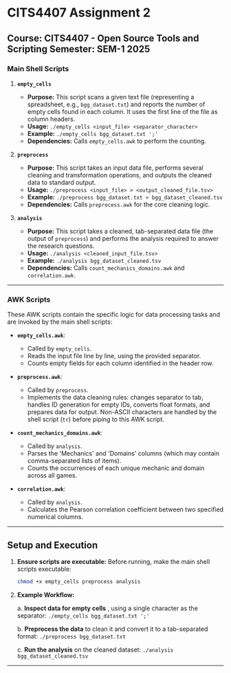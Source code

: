 # CITS4407 Assignment 2

**Course:** CITS4407 - Open Source Tools and Scripting
**Semester:** SEM-1 2025
---

### Main Shell Scripts

1.  **`empty_cells`**
    *   **Purpose:** This script scans a given text file (representing a spreadsheet, e.g., `bgg_dataset.txt`) and reports the number of empty cells found in each column. It uses the first line of the file as column headers.
    *   **Usage:** `./empty_cells <input_file> <separator_character>`
    *   **Example:** `./empty_cells bgg_dataset.txt ';'`
    *   **Dependencies:** Calls `empty_cells.awk` to perform the counting.

2.  **`preprocess`**
    *   **Purpose:** This script takes an input data file, performs several cleaning and transformation operations, and outputs the cleaned data to standard output.
    *   **Usage:** `./preprocess <input_file> > <output_cleaned_file.tsv>`
    *   **Example:** `./preprocess bgg_dataset.txt > bgg_dataset_cleaned.tsv`
    *   **Dependencies:** Calls `preprocess.awk` for the core cleaning logic.

3.  **`analysis`**
    *   **Purpose:** This script takes a cleaned, tab-separated data file (the output of `preprocess`) and performs the analysis required to answer the research questions.
    *   **Usage:** `./analysis <cleaned_input_file.tsv>`
    *   **Example:** `./analysis bgg_dataset_cleaned.tsv`
    *   **Dependencies:** Calls `count_mechanics_domains.awk` and `correlation.awk`.

---
### AWK Scripts

These AWK scripts contain the specific logic for data processing tasks and are invoked by the main shell scripts:

*   **`empty_cells.awk`**:
    *   Called by `empty_cells`.
    *   Reads the input file line by line, using the provided separator.
    *   Counts empty fields for each column identified in the header row.

*   **`preprocess.awk`**:
    *   Called by `preprocess`.
    *   Implements the data cleaning rules: changes separator to tab, handles ID generation for empty IDs, converts float formats, and prepares data for output. Non-ASCII characters are handled by the shell script (`tr`) before piping to this AWK script.

*   **`count_mechanics_domains.awk`**:
    *   Called by `analysis`.
    *   Parses the 'Mechanics' and 'Domains' columns (which may contain comma-separated lists of items).
    *   Counts the occurrences of each unique mechanic and domain across all games.

*   **`correlation.awk`**:
    *   Called by `analysis`.
    *   Calculates the Pearson correlation coefficient between two specified numerical columns.

---
## Setup and Execution

1.  **Ensure scripts are executable:**
    Before running, make the main shell scripts executable:
    ```bash
    chmod +x empty_cells preprocess analysis
    ```

2.  **Example Workflow:**

    a.  **Inspect data for empty cells** , using a single character as the separator:
        ```
        ./empty_cells bgg_dataset.txt ';'
        ```

    b.  **Preprocess the data** to clean it and convert it to a tab-separated format:
        ```
        ./preprocess bgg_dataset.txt
        ```

    c.  **Run the analysis** on the cleaned dataset:
        ```
        ./analysis bgg_dataset_cleaned.tsv
        ```
        

---

